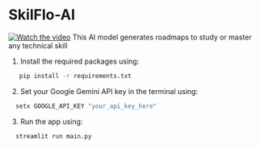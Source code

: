 # SkilFlo-AI
[![Watch the video](https://img.youtube.com/vi/B4Lesu4VW0s/0.jpg)](https://youtu.be/B4Lesu4VW0s)
This AI model generates roadmaps to study or master any technical skill
1. Install the required packages using: 
```bash
   pip install -r requirements.txt
```
2. Set your Google Gemini API key in the terminal using:
```bash
  setx GOOGLE_API_KEY "your_api_key_here"
```
3. Run the app using:
```bash
  streamlit run main.py
```
  
